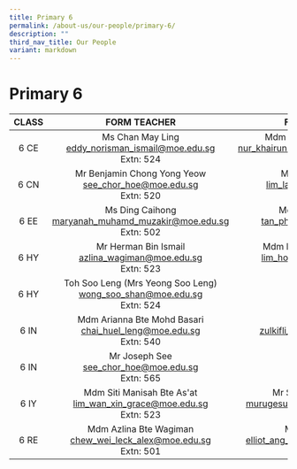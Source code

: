 ```yaml
---
title: Primary 6
permalink: /about-us/our-people/primary-6/
description: ""
third_nav_title: Our People
variant: markdown
---
```

# Primary 6

| CLASS |                            FORM TEACHER                           |                                    FORM TEACHER                                    |
|:-----:|:-----------------------------------------------------------------:|:----------------------------------------------------------------------------------:|
|  6 CE | Ms Chan May Ling <br>[eddy_norisman_ismail@moe.edu.sg](mailto:eddy_norisman_ismail@moe.edu.sg)<br>Extn: 524      |   Mdm Evelyn Yeo Wan Gek <br>[nur_khairunnisa_abdullah@moe.edu.sg](mailto:nur_khairunnisa_abdullah@moe.edu.sg)<br>Extn: 305 |
|  6 CN |Mr Benjamin Chong Yong Yeow<br>[see_chor_hoe@moe.edu.sg](mailto:see_chor_hoe@moe.edu.sg)<br>Extn: 520 |Ms Poon Mei Ming <br>[lim_lay_chin@moe.edu.sg](mailto:lim_lay_chin@moe.edu.sg)<br>Extn: 304         |
|  6 EE | Ms Ding Caihong<br>[maryanah_muhamd_muzakir@moe.edu.sg](mailto:maryanah_muhamd_muzakir@moe.edu.sg)<br>Extn: 502      |     Mdm Thanalaxshmi <br>[tan_phaik_see@moe.edu.sg](mailto:tan_phaik_see@moe.edu.sg)<br>Extn: 523 |
|  6 HY |Mr Herman Bin Ismail<br>[azlina_wagiman@moe.edu.sg](mailto:azlina_wagiman@moe.edu.sg)<br>Extn: 523 | Mdm Khor Mei Zhen Nicole <br>[lim_hou_woon@moe.edu.sg](mailto:lim_hou_woon@moe.edu.sg)<br>Extn: 510  |
|  6 HY | Toh Soo Leng (Mrs Yeong Soo Leng) <br>[wong_soo_shan@moe.edu.sg](mailto:wong_soo_shan@moe.edu.sg)<br>Extn: 524     |
|  6 IN | Mdm Arianna Bte Mohd Basari<br>[chai_huel_leng@moe.edu.sg](mailto:chai_huel_leng@moe.edu.sg)<br>Extn: 540  | Mr Er Kim Hoe <br>[zulkifli_mansor@moe.edu.sg](mailto:zulkifli_mansor@moe.edu.sg)<br>Extn: 301 |
| 6 IN | Mr Joseph See<br>[see_chor_hoe@moe.edu.sg](mailto:see_chor_hoe@moe.edu.sg)<br>Extn: 565 |
|  6 IY | Mdm Siti Manisah Bte As'at<br>[lim_wan_xin_grace@moe.edu.sg](mailto:lim_wan_xin_grace@moe.edu.sg)<br>Extn: 523    | Mr Sulaiman Bin Jaffar<br>[murugesuvari_vasu_g@moe.edu.sg](mailto:murugesuvari_vasu_g@moe.edu.sg)<br>Extn: 529       |
|6 RE | Mdm Azlina Bte Wagiman<br>[chew_wei_leck_alex@moe.edu.sg](mailto:chew_wei_leck_alex@moe.edu.sg)<br>Extn: 501    | Mdm Lin Xiaojun<br>[elliot_ang_yong_siang@moe.edu.sg](mailto:elliot_ang_yong_siang@moe.edu.sg)<br>Extn: 308       |